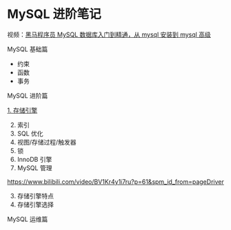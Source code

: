 # MySQL 进阶笔记

视频：[黑马程序员 MySQL 数据库入门到精通，从 mysql 安装到 mysql 高级](https://www.bilibili.com/video/BV1Kr4y1i7ru)

MySQL 基础篇

- 约束
- 函数
- 事务

MySQL 进阶篇

[1. 存储引擎](blog/mysq-advance/engine.md)

2. 索引
3. SQL 优化
4. 视图/存储过程/触发器
5. 锁
6. InnoDB 引擎
7. MySQL 管理

https://www.bilibili.com/video/BV1Kr4y1i7ru?p=61&spm_id_from=pageDriver

3. 存储引擎特点
4. 存储引擎选择

MySQL 运维篇
